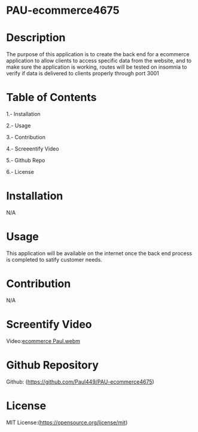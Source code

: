 # PAU-ecommerce4675

# Description

The purpose of this application is to create the back end for a ecommerce application to allow clients to access specific data from the website, and to make sure
the application is working, routes will be tested on insomnia to verify if data is delivered to clients properly through port 3001

# Table of Contents

1.- Installation

2.- Usage

3.- Contribution

4.- Screeentify Video

5.- Github Repo

6.- License

# Installation

N/A

# Usage

This application will be available on the internet once the back end process is completed to satify customer needs. 

# Contribution

N/A

# Screentify Video

Video:[ecommerce Paul.webm](https://github.com/Paul449/PAU-ecommerce4675/assets/81491408/5e177771-8f8f-4f6a-b831-d67c34bb5674)


# Github Repository

Github: (https://github.com/Paul449/PAU-ecommerce4675)

# License

MIT License:(https://opensource.org/license/mit)
